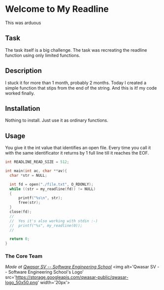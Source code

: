 # Welcome to My Readline
This was arduous

## Task
The task itself is a big challenge. The task was recreating the readline function using only limited functions.

## Description
I stuck it for more than 1 month, probably 2 months. Today I created a simple function that stips from the end of the string. And this is it! my code worked finally.

## Installation
Nothing to install. Just use it as ordinary functions.

## Usage
You give it the int value that identifies an open file. Every time you call it with the same identificator it returns by 1 full line till it reaches the EOF.
```c
int READLINE_READ_SIZE = 512;

int main(int ac, char **av){
  char *str = NULL;

  int fd = open("./file.txt", O_RDONLY);
  while ((str = my_readline(fd)) != NULL)
  {
      printf("%s\n", str);
      free(str);
  }
  close(fd);
  //
  //  Yes it's also working with stdin :-)
  //  printf("%s", my_readline(0));
  //

  return 0;
}
```

### The Core Team


<span><i>Made at <a href='https://qwasar.io'>Qwasar SV -- Software Engineering School</a></i></span>
<span><img alt='Qwasar SV -- Software Engineering School's Logo' src='https://storage.googleapis.com/qwasar-public/qwasar-logo_50x50.png' width='20px'></span>
